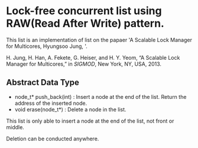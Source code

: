 # Lock-free concurrent list using RAW(Read After Write) pattern.

This list is an implementation of list on the papaer 'A Scalable Lock Manager for Multicores, Hyungsoo Jung, '.

H. Jung, H. Han, A. Fekete, G. Heiser, and H. Y. Yeom, “A Scalable Lock Manager for Multicores,” in *SIGMOD*, New York, NY, USA, 2013.


## Abstract Data Type

- node_t\* push_back(int) : Insert a node at the end of the list. Return the address of the inserted node.
- void erase(node_t\*) : Delete a node in the list.

This list is only able to insert a node at the end of the list, not front or middle.

Deletion can be conducted anywhere.
